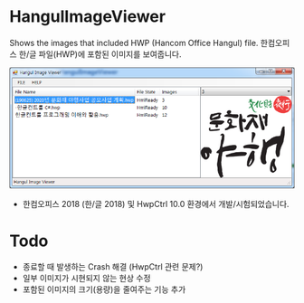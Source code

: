 # HangulImageViewer
Shows the images that included HWP (Hancom Office Hangul) file.
한컴오피스 한/글 파일(HWP)에 포함된 이미지를 보여줍니다.

  ![ScreenShot](SCREENSHOT.png)

  - 한컴오피스 2018 (한/글 2018) 및 HwpCtrl 10.0 환경에서 개발/시험되었습니다.
 
 
 # Todo
   - 종료할 때 발생하는 Crash 해결 (HwpCtrl 관련 문제?)
   - 일부 이미지가 시현되지 않는 현상 수정
   - 포함된 이미지의 크기(용량)을 줄여주는 기능 추가
